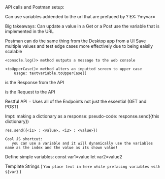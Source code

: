 API calls and Postman setup:

Can use variables addended to the url that are prefaced by ?
        EX: ?myvar=<value>

Big takeaways:
    Can update a value in a Get or a Post
    use the variable that is implemented in the URL

Postman can do the same thing from the Desktop app from a UI
    Save multiple values and test edge cases more effectively due to being eaisily scalable    


    <console.log()> method outputs a message to the web console

    <toUpperCase()> method alters an inputted screen to upper case
        usage: textvariable.toUpperCase()


  <res> is the Response from the API 

  <req> is the Request to the API

  Restful API = Uses all of the Endpoints not just the essential (GET and POST)


Impt:
making a dictionary as a response:
    pseudo-code:
    response.send({this dictionary})

    res.send({<i1> : <value>, <i2> : <value>})
    
    Cool JS shortcut:
       you can use a variable and it will dynamically use the variables name as the index and the value as its shown value!


Define simple variables:
    const var1=value
    let var2=value2


Template Strings ( `You place text in here while prefacing variables with ${var}` )
